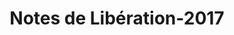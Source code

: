 ﻿---
title: Notes de Libération-2017
type: docs
weight: 40
url: /fr/net/release-notes-2017/
description: Les notes de sortie du Aspose.3D publiées en 2017.
---
